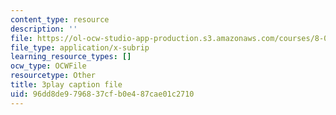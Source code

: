 ```yaml
---
content_type: resource
description: ''
file: https://ol-ocw-studio-app-production.s3.amazonaws.com/courses/8-01sc-classical-mechanics-fall-2016/96dd8de9796837cfb0e487cae01c2710_dvWKCH0ocu8.srt
file_type: application/x-subrip
learning_resource_types: []
ocw_type: OCWFile
resourcetype: Other
title: 3play caption file
uid: 96dd8de9-7968-37cf-b0e4-87cae01c2710
---
```

